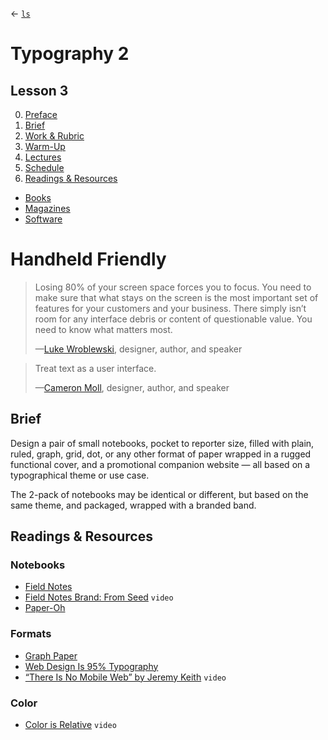 ← [`ls`](README.md#lessons)

# Typography 2
## Lesson 3

0. [Preface](#handheld-friendly)
1. [Brief](#brief)
2. [Work & Rubric](#work--rubric)
3. [Warm-Up](#warm-up)
3. [Lectures](#lectures)
5. [Schedule](#schedule)
6. [Readings & Resources](#readings--resources)
- [Books](#books)
- [Magazines](#magazines)
- [Software](#software)

# Handheld Friendly

> Losing 80% of your screen space forces you to focus. You need to make sure that what stays on the screen is the most important set of features for your customers and your business. There simply isn’t room for any interface debris or content of questionable value. You need to know what matters most.
>
> —[Luke Wroblewski](https://vimeo.com/64313805), designer, author, and speaker

> Treat text as a user interface.
>
> —[Cameron Moll](http://www.cameronmoll.com/archives/001266.html), designer, author, and speaker

## Brief

Design a pair of small notebooks, pocket to reporter size, filled with plain, ruled, graph, grid, dot, or any other format of paper wrapped in a rugged functional cover, and a promotional companion website — all based on a typographical theme or use case.

The 2-pack of notebooks may be identical or different, but based on the same theme, and packaged, wrapped with a branded band.

## Readings & Resources

### Notebooks

- [Field Notes](https://fieldnotesbrand.com)
- [Field Notes Brand: From Seed](https://vimeo.com/40182652) `video`
- [Paper-Oh](http://www.paper-oh.com)

### Formats

- [Graph Paper](https://en.wikipedia.org/wiki/Graph_paper)
- [Web Design Is 95% Typography](https://ia.net/topics/the-web-is-all-about-typography-period/)
- [“There Is No Mobile Web” by Jeremy Keith](https://vimeo.com/32143919) `video`


### Color

- [Color is Relative](http://go.monotype.com/Video_Color-Is-Relative-THX.html) `video`
